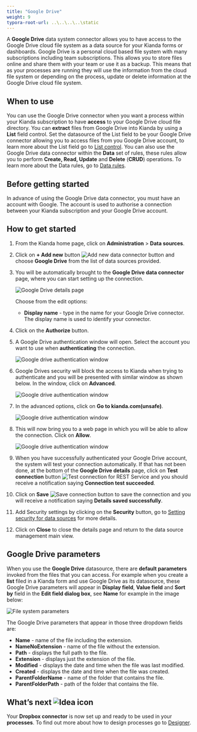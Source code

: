 ```yaml
---
title: "Google Drive"
weight: 9
typora-root-url: ..\..\..\..\static
---
```


A **Google Drive** data system connector allows you to have access to the Google Drive cloud file system as a data source for your Kianda forms or dashboards. Google Drive is a personal cloud based file system with many subscriptions including team subscriptions. This allows you to store files online and share them with your team or use it as a backup. This means that as your processes are running they will use the information from the cloud file system or depending on the process, update or delete information at the Google Drive cloud file system. 

## When to use

You can use the Google Drive connector when you want a process within your Kianda subscription to have **access** to your Google Drive cloud file directory. You can **extract** files from Google Drive into Kianda by using a **List** field control. Set the datasource of the List field to be your Google Drive connector allowing you to access files from you Google Drive account, to learn more about the List field go to [List control](/docs/platform/controls/input/list/). You can also use the Google Drive data connector within the **Data** set of rules, these rules allow you to perform **Create, Read, Update** and **Delete** (**CRUD**) operations. To learn more about the Data rules, go to [Data rules](/docs/platform/rules/data/).

## Before getting started

In advance of using the Google Drive data connector, you must have an account with Google. The account is used to authorise a connection between your Kianda subscription and your Google Drive account.  

## How to get started

1. From the Kianda home page, click on **Administration** > **Data sources**.

2. Click on **+ Add new** button ![Add new data connector button](/images/addnew.png) and choose **Google Drive** from the list of data sources provided.

3. You will be automatically brought to the **Google Drive data connector** page, where you can start setting up the connection. 

   ![Google Drive details page](/images/gd-details.jpg)

   Choose from the edit options:

   - **Display name** - type in the name for your Google Drive connector. The display name is used to identify your connector.

4. Click on the **Authorize** button.

5. A Google Drive authentication window will open. Select the account you want to use when **authenticating** the connection.

   ![Google drive authentication window](/images/gd-sign-in.jpg)

6. Google Drives security will block the access to Kianda when trying to authenticate and you will be presented with similar window as shown below. In the window, click on **Advanced**.

   ![Google drive authentication window](/images/gd-verify-screen.jpg)

7. In the advanced options, click on **Go to kianda.com(unsafe)**. 

   ![Google drive authentication window](/images/gd-advanced.jpg)

8. This will now bring you to a web page in which you will be able to allow the connection. Click on **Allow**.

   ![Google drive authentication window](/images/gd-apply.jpg)

9. When you have successfully authenticated your Google Drive account, the system will test your connection automatically. If that has not been done, at the bottom of the **Google Drive details** page, click on **Test connection** button ![Test connection for REST Service](/images/test-connection.jpg) and you should receive a notification saying **Connection test succeeded**.

10. Click on **Save** ![Save connection button](/images/save-connection.jpg) to save the connection and you will receive a notification saying **Details saved successfully**.

11. Add Security settings by clicking on the **Security** button, go to [Setting security for data sources](/docs/platform/connectors/#setting-security-for-data-sources) for more details.

12. Click on **Close** to close the details page and return to the data source management main view.

## Google Drive parameters

When you use the **Google Drive** datasource, there are **default parameters** invoked from the files that you can access. For example when you create a **list** filed in a Kianda form and use Google Drive as its datasource, these Google Drive parameters will appear in **Display field**, **Value field** and **Sort by** field in the **Edit field dialog box**, see **Name** for example in the image below:

![File system parameters](/images/gd-parameters.jpg)

The Google Drive parameters that appear in those three dropdown fields are:

- **Name** - name of the file including the extension.
- **NameNoExtension** - name of the file without the extension.
- **Path** - displays the full path to the file.
- **Extension** - displays just the extension of the file.
- **Modified** - displays the date and time when the file was last modified.
- **Created** - displays the date and time when the file was created.
- **ParentFolderName** - name of the folder that contains the file.
- **ParentFolderPath** - path of the folder that contains the file.

## What’s next ![Idea icon](/images/18.png)

Your **Dropbox connector** is now set up and ready to be used in your **processes**. To find out more about how to design processes go to [Designer](/docs/platform/application-designer/designer/).
